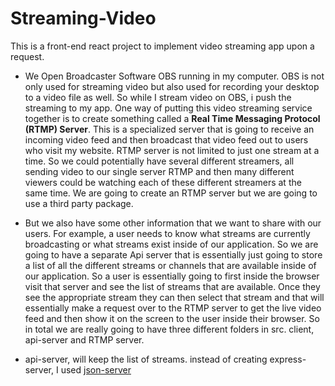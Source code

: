 # Streaming-Video
This is a front-end react project to implement video streaming app upon a request.

- We Open Broadcaster Software OBS running in my computer. OBS is not only used for streaming video but also used for recording your desktop to a video file as well. So while I stream video on OBS, i push the streaming to my app. One way of putting this video streaming service together is to create something called a **Real Time Messaging Protocol (RTMP) Server**. This is a specialized server that is going to receive an incoming video feed and then broadcast that video feed out to users who visit my website. RTMP server is not limited to just one stream at a time. So we could potentially have several different streamers, all sending video to our single server RTMP and then many different viewers could be watching each of these different streamers at the same time. We are going to create an RTMP server but we are going to use a third party package. 

- But we also have some other information that we want to share with our users. For example, a user needs to know what streams are currently broadcasting or what streams exist inside of our application. So we are going to have a separate Api server that is essentially just going to store a list of all the different streams or channels that are available inside of our application. So a user is essentially going to first inside the browser visit that server and see the list of streams that are available. Once they see the appropriate stream they can then select that stream and that will essentially make a request over to the RTMP server to  get the live video feed and then show it on the screen to the user inside their browser. So in total we are really going to have three different folders in src. client, api-server and RTMP server.

- api-server, will keep the list of streams. instead of creating express-server, I used [json-server](https://www.npmjs.com/package/json-server)

